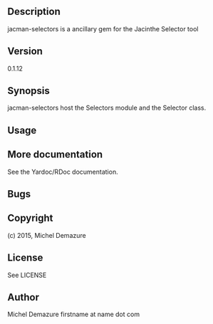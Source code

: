 ## Description
  jacman-selectors is a ancillary gem for the Jacinthe Selector tool

## Version
  0.1.12

## Synopsis
  jacman-selectors host the Selectors module and the Selector class.

## Usage

## More documentation
   See the Yardoc/RDoc documentation.

## Bugs

## Copyright
   (c) 2015, Michel Demazure

## License
   See LICENSE

## Author
   Michel Demazure
   firstname at name dot com

